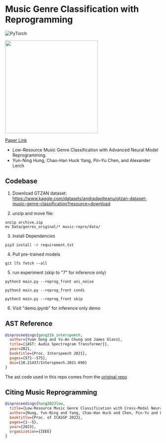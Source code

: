 # Music Genre Classification with Reprogramming

![PyTorch](https://img.shields.io/badge/PyTorch-%23EE4C2C.svg?style=for-the-badge&logo=PyTorch&logoColor=white)

<img src="https://github.com/biboamy/music-repro/blob/main/music-repro.png" width="300">

[Paper Link](https://arxiv.org/abs/2211.01317)

- Low-Resource Music Genre Classification with Advanced Neural Model Reprogramming. 
- Yun-Ning Hung, Chao-Han Huck Yang, Pin-Yu Chen, and Alexander Lerch


## Codebase

1. Download GTZAN dataset: https://www.kaggle.com/datasets/andradaolteanu/gtzan-dataset-music-genre-classification?resource=download

2. unzip and move file:

```
unzip archive.zip
mv Data/genres_original/* music-repro/data/
```

3. Install Dependencies
```
pip3 install -r requirement.txt
```

4. Pull pre-trained models
```
git lfs fetch --all
```


5. run experiment (skip to "7" for inference only)

```
python3 main.py --reprog_front uni_noise

python3 main.py --reprog_front condi

python3 main.py --reprog_front skip
```

6. Visit "demo.ipynb" for inference only demo


## AST Reference

```bib
@inproceedings{gong21b_interspeech,
  author={Yuan Gong and Yu-An Chung and James Glass},
  title={{AST: Audio Spectrogram Transformer}},
  year=2021,
  booktitle={Proc. Interspeech 2021},
  pages={571--575},
  doi={10.21437/Interspeech.2021-698}
}
```

The ast code used in this repo comes from the [original repo](https://github.com/YuanGongND/ast)

## Citing Music Reprogramming

```bib
@inproceedings{hung2023low,
  title={Low-Resource Music Genre Classification with Cross-Modal Neural Model Reprogramming},
  author={Hung, Yun-Ning and Yang, Chao-Han Huck and Chen, Pin-Yu and Lerch, Alexander},
  booktitle={Proc. of ICASSP 2023},
  pages={1--5},
  year={2023},
  organization={IEEE}
}
```
